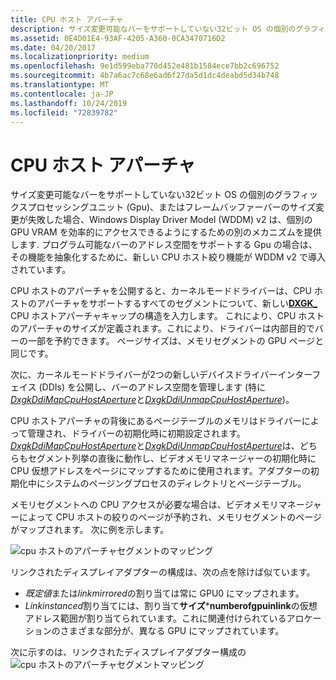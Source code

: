 ```yaml
---
title: CPU ホスト アパーチャ
description: サイズ変更可能なバーをサポートしていない32ビット OS の個別のグラフィックスプロセッシングユニット (Gpu)、またはフレームバッファーバーのサイズ変更が失敗した場合、Windows Display Driver Model (WDDM) v2 は、個別の GPU VRAM を効率的にアクセスできるようにするための別のメカニズムを提供します. プログラム可能なバーのアドレス空間をサポートする Gpu の場合は、その機能を抽象化するために、新しい CPU ホスト絞り機能が WDDM v2 で導入されています。
ms.assetid: 0E4D01E4-93AF-4205-A360-0CA3470716D2
ms.date: 04/20/2017
ms.localizationpriority: medium
ms.openlocfilehash: 9e1d599eba770d452e481b1584ece7bb2c696752
ms.sourcegitcommit: 4b7a6ac7c68e6ad6f27da5d1dc4deabd5d34b748
ms.translationtype: MT
ms.contentlocale: ja-JP
ms.lasthandoff: 10/24/2019
ms.locfileid: "72839782"
---
```

# <a name="cpu-host-aperture"></a>CPU ホスト アパーチャ


サイズ変更可能なバーをサポートしていない32ビット OS の個別のグラフィックスプロセッシングユニット (Gpu)、またはフレームバッファーバーのサイズ変更が失敗した場合、Windows Display Driver Model (WDDM) v2 は、個別の GPU VRAM を効率的にアクセスできるようにするための別のメカニズムを提供します. プログラム可能なバーのアドレス空間をサポートする Gpu の場合は、その機能を抽象化するために、新しい CPU ホスト絞り機能が WDDM v2 で導入されています。

CPU ホストのアパーチャを公開すると、カーネルモードドライバーは、CPU ホストのアパーチャをサポートするすべてのセグメントについて、新しい[**DXGK\_** ](https://docs.microsoft.com/windows-hardware/drivers/ddi/d3dkmddi/ns-d3dkmddi-_dxgk_cpuhostaperture) CPU ホストアパーチャキャップの構造を入力します。 これにより、CPU ホストのアパーチャのサイズが定義されます。これにより、ドライバーは内部目的でバーの一部を予約できます。 ページサイズは、メモリセグメントの GPU ページと同じです。

次に、カーネルモードドライバーが2つの新しいデバイスドライバーインターフェイス (DDIs) を公開し、バーのアドレス空間を管理します (特に[*DxgkDdiMapCpuHostAperture*](https://docs.microsoft.com/windows-hardware/drivers/ddi/d3dkmddi/nc-d3dkmddi-dxgkddi_mapcpuhostaperture)と[*DxgkDdiUnmapCpuHostAperture*](https://docs.microsoft.com/windows-hardware/drivers/ddi/d3dkmddi/nc-d3dkmddi-dxgkddi_unmapcpuhostaperture))。

CPU ホストアパーチャの背後にあるページテーブルのメモリはドライバーによって管理され、ドライバーの初期化時に初期設定されます。 [*DxgkDdiMapCpuHostAperture*](https://docs.microsoft.com/windows-hardware/drivers/ddi/d3dkmddi/nc-d3dkmddi-dxgkddi_mapcpuhostaperture)と[*DxgkDdiUnmapCpuHostAperture*](https://docs.microsoft.com/windows-hardware/drivers/ddi/d3dkmddi/nc-d3dkmddi-dxgkddi_unmapcpuhostaperture)は、どちらもセグメント列挙の直後に動作し、ビデオメモリマネージャーの初期化時に CPU 仮想アドレスをページにマップするために使用されます。アダプターの初期化中にシステムのページングプロセスのディレクトリとページテーブル。

メモリセグメントへの CPU アクセスが必要な場合は、ビデオメモリマネージャーによって CPU ホストの絞りのページが予約され、メモリセグメントのページがマップされます。 次に例を示します。

![cpu ホストのアパーチャセグメントのマッピング](images/cpu-host-aperture.1.png)

リンクされたディスプレイアダプターの構成は、次の点を除けば似ています。

-   *既定値*または*linkmirrored*の割り当ては常に GPU0 にマップされます。
-   *Linkinstanced*割り当てには、割り当て**サイズ**\***numberofgpuinlink**の仮想アドレス範囲が割り当てられています。これに関連付けられているアロケーションのさまざまな部分が、異なる GPU にマップされています。

次に示すのは、リンクされたディスプレイアダプター構成の ![cpu ホストのアパーチャセグメントマッピング](images/cpu-host-aperture.2.png)

 

 





